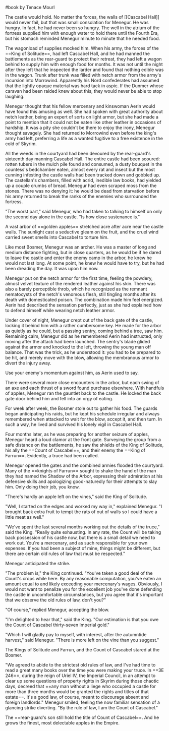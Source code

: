 #book 
by Tenace Mourl

The castle would hold. No matter the forces, the walls of [[Cascabel Hall]] would never fail, but that was small consolation for Menegur. He was hungry. In fact, he had never been so hungry. The well in the atrium of the fortress supplied him with enough water to hold there until the Fourth Era, but his stomach reminded Menegur minute to minute that he needed food.

The wagonload of supplies mocked him. When his army, the forces of the ==King of Solitude==, had left Cascabel Hall, and he had manned the battlements as the rear-guard to protect their retreat, they had left a wagon behind to supply him with enough food for months. It was not until the night after they left that he inspected the larder and found that nothing edible was in the wagon. Trunk after trunk was filled with netch armor from the army's incursion into Morrowind. Apparently his Nord confederates had assumed that the lightly opaque material was hard tack in aspic. If the Dunmer whose caravan had been raided knew about this, they would never be able to stop laughing.

Menegur thought that his fellow mercenary and kinswoman Aerin would have found this amusing as well. She had spoken with great authority about netch leather, being an expert of sorts on light armor, but she had made a point to mention that it could not be eaten like other leather in occasions of hardship. It was a pity she couldn't be there to enjoy the irony, Menegur thought savagely. She had returned to Morrowind even before the king's army had left, preferring a life as a wanted fugitive to a free existence in the cold of Skyrim.

All the weeds in the courtyard had been devoured by the rear-guard's sixteenth day manning Cascabel Hall. The entire castle had been scoured: rotten tubers in the mulch pile found and consumed, a dusty bouquet in the countess's bedchamber eaten, almost every rat and insect but the most cunning infesting the castle walls had been tracked down and gobbled up. The castellan's chambers, filled with acrid, inedible law books, had yielded up a couple crumbs of bread. Menegur had even scraped moss from the stones. There was no denying it: he would be dead from starvation before his army returned to break the ranks of the enemies who surrounded the fortress.

"The worst part," said Menegur, who had taken to talking to himself on only the second day alone in the castle. "Is how close sustenance is."

A vast arbor of ==golden apples== stretched acre after acre near the castle walls. The sunlight cast a seductive gleam on the fruit, and the cruel wind carried sweet smells into Cascabel to torture him.

Like most Bosmer, Menegur was an archer. He was a master of long and medium distance fighting, but in close quarters, as he would be if he dared to leave the castle and enter the enemy camp in the arbor, he knew he would not last long. At some point, he knew he would have to try, but he had been dreading the day. It was upon him now.

Menegur put on the netch armor for the first time, feeling the powdery, almost velvet texture of the rendered leather against his skin. There was also a barely perceptible throb, which he recognized as the remnant nematocysts of the netch's venomous flesh, still tingling months after its death with domesticated poison. The combination made him feel energized. Aerin had described the sensation perfectly, just as she had explained how to defend himself while wearing netch leather armor.

Under cover of night, Menegur crept out of the back gate of the castle, locking it behind him with a rather cumbersome key. He made for the arbor as quietly as he could, but a passing sentry, coming behind a tree, saw him. Remaining calm, Menegur did as he remembered Aerin had instructed, only moving after the attack had been launched. The sentry's blade glided against the armor and knocked to the left, throwing the young man off balance. That was the trick, as he understood it: you had to be prepared to be hit, and merely move with the blow, allowing the membranous armor to divert the injury away.

Use your enemy's momentum against him, as Aerin used to say.

There were several more close encounters in the arbor, but each swing of an axe and each thrust of a sword found purchase elsewhere. With handfuls of apples, Menegur ran the gauntlet back to the castle. He locked the back gate door behind him and fell into an orgy of eating.

For week after week, the Bosmer stole out to gather his food. The guards began anticipating his raids, but he kept his schedule irregular and always remembered when attacked to wait for the blow, accept it, and then turn. In such a way, he lived and survived his lonely vigil in Cascabel Hall.

Four months later, as he was preparing for another seizure of apples, Menegur heard a loud clamor at the front gate. Surveying the group from a safe distance on the battlements, he saw the shields of the King of Solitude, his ally the ==Count of Cascabel==, and their enemy the ==King of Farrun==. Evidently, a truce had been called.

Menegur opened the gates and the combined armies flooded the courtyard. Many of the ==knights of Farrun== sought to shake the hand of the man they had named the Shadow of the Arbor, expressing their admiration at his defensive skills and apologizing good-naturedly for their attempts to slay him. Only doing their job, you know.

"There's hardly an apple left on the vines," said the King of Solitude.

"Well, I started on the edges and worked my way in," explained Menegur. "I brought back extra fruit to tempt the rats of out of walls so I could have a little meat as well."

"We've spent the last several months working out the details of the truce," said the King. "Really quite exhausting. In any rate, the Count will be taking back possession of his castle now, but there is a small detail we need to work out. You're a mercenary, and as such responsible for your own expenses. If you had been a subject of mine, things might be different, but there are certain old rules of law that must be respected."

Menegur anticipated the strike.

"The problem is," the King continued. "You've taken a good deal of the Count's crops while here. By any reasonable computation, you've eaten an amount equal to and likely exceeding your mercenary's wages. Obviously, I would not want to penalize you for the excellent job you've done defending the castle in uncomfortable circumstances, but you agree that it's important that we observe the old rules of law, don't you?"

"Of course," replied Menegur, accepting the blow.

"I'm delighted to hear that," said the King. "Our estimation is that you owe the Count of Cascabel thirty-seven Imperial gold."

"Which I will gladly pay to myself, with interest, after the autumntide harvest," said Menegur. "There is more left on the vine than you suggest."

The Kings of Solitude and Farrun, and the Count of Cascabel stared at the Bosmer.

"We agreed to abide to the strictest old rules of law, and I've had time to read a great many books over the time you were making your truce. In ==3E 246==, during the reign of Uriel IV, the Imperial Council, in an attempt to clear up some questions of property rights in Skyrim during those chaotic days, decreed that ==any man without a liege who occupied a castle for more than three months would be granted the rights and titles of that estate==. It's a good law, of course, meant to discourage absent and foreign landlords." Menegur smiled, feeling the now familiar sensation of a glancing strike diverting. "By the rule of law, I am the Count of Cascabel."

The ==rear-guard's son still hold the title of Count of Cascabel==. And he grows the finest, most delectable apples in the Empire.